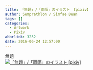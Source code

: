 ```yaml
---
title: 「無題」/「雨陌」のイラスト 【pixiv】
author: Semprathlon / Simfae Dean
tags: []
categories:
  - Artwork
  - Pixiv
abbrlink: 3232
date: 2016-06-24 12:57:00
---
```

無題<br />[<img width="1000" height="1349" style="display:none;" data-src="https://i.pximg.net/img-original/img/2016/06/24/12/57/12/57561466_p0.png" src="__ASSETS_HOST_NAME__/2017/04/57561466_p0.png" alt="「無題」/「雨陌」のイラスト [pixiv]"/><img src="__ASSETS_HOST_NAME__/2017/04/57561466_p0_master1200.jpg" alt="「無題」/「雨陌」のイラスト [pixiv]"/>](http://www.pixiv.net/member_illust.php?illust_id=57561466&amp;mode=medium)<br />
